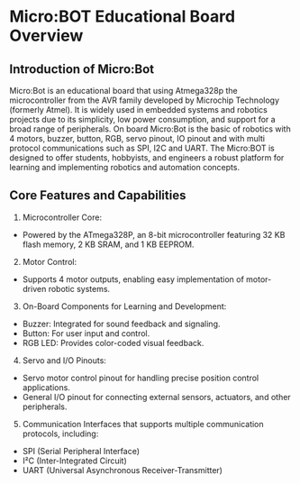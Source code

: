 # Micro:BOT Educational Board Overview

## Introduction of Micro:Bot
Micro:Bot is an educational board that using Atmega328p the microcontroller from the AVR family developed by Microchip Technology (formerly Atmel). It is widely used in embedded systems and robotics projects due to its simplicity, low power consumption, and support for a broad range of peripherals. On board Micro:Bot is the basic of robotics with 4 motors, buzzer, button, RGB, servo pinout, IO pinout and with multi protocol communications such as SPI, I2C and UART. The Micro:BOT is designed to offer students, hobbyists, and engineers a robust platform for learning and implementing robotics and automation concepts.

## Core Features and Capabilities
1. Microcontroller Core:

  -  Powered by the ATmega328P, an 8-bit microcontroller featuring 32 KB flash memory, 2 KB SRAM, and 1 KB EEPROM.
2. Motor Control:

  - Supports 4 motor outputs, enabling easy implementation of motor-driven robotic systems.
3. On-Board Components for Learning and Development:

  - Buzzer: Integrated for sound feedback and signaling.
  - Button: For user input and control.
  - RGB LED: Provides color-coded visual feedback.
4. Servo and I/O Pinouts:

  - Servo motor control pinout for handling precise position control applications.
  - General I/O pinout for connecting external sensors, actuators, and other peripherals.
5. Communication Interfaces that supports multiple communication protocols, including:

  -  SPI (Serial Peripheral Interface)
  - I²C (Inter-Integrated Circuit)
  - UART (Universal Asynchronous Receiver-Transmitter)

